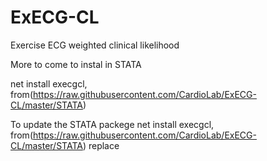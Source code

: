 # ExECG-CL
Exercise ECG weighted clinical likelihood 

More to come 
to instal in STATA

net install execgcl, from(https://raw.githubusercontent.com/CardioLab/ExECG-CL/master/STATA)

To update the STATA packege 
net install execgcl, from(https://raw.githubusercontent.com/CardioLab/ExECG-CL/master/STATA) replace
